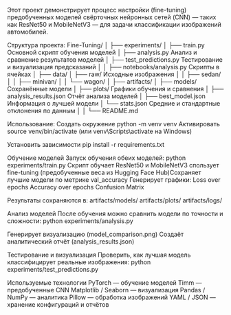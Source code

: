 Этот проект демонстрирует процесс настройки (fine-tuning) предобученных моделей свёрточных нейронных сетей (CNN) — таких как ResNet50 и MobileNetV3 — для задачи классификации изображений автомобилей.

Структура проекта:
Fine-Tuning/
│
├── experiments/
│   ├── train.py                 Основной скрипт обучения моделей
│   ├── analysis.py              Анализ и сравнение результатов моделей
│   ├── test_predictions.py  Тестирование и визуализация предсказаний
│
│   ├── notebooks/analysis.py  Скрипты в ячейках
│
├── data/
│   ├── raw/                     Исходные изображения
│   │   ├── sedan/
│   │   ├── minivan/
│   │   └── wagon/
│
├── artifacts/
│   ├── models/                  Сохранённые модели
│   ├── plots/                   Графики обучения и сравнения
│   ├── analysis_results.json    Отчёт анализа моделей
│   ├── best_model.json          Информация о лучшей модели
│   └── stats.json               Средние и стандартные отклонения по данным
│
│
└── README.md  

Использование:
Создать окружение
python -m venv venv
Активировать
source venv/bin/activate  (или venv\Scripts\activate на Windows)

Установить зависимости
pip install -r requirements.txt

Обучение моделей
Запуск обучения обеих моделей:
python experiments/train.py
Скрипт обучает ResNet50 и MobileNetV3
спользует fine-tuning (предобученные веса из Hugging Face Hub)Сохраняет лучшие модели по метрике val_accuracy
Генерирует графики:
Loss over epochs
Accuracy over epochs
Confusion Matrix

Результаты сохраняются в:
artifacts/models/
artifacts/plots/
artifacts/logs/

Анализ моделей
После обучения можно сравнить модели по точности и сложности:
python experiments/analysis.py

Генерирует визуализацию (model_comparison.png)
Создаёт аналитический отчёт (analysis_results.json)

Тестирование и визуализация
Проверить, как лучшая модель классифицирует реальные изображения:
python experiments/test_predictions.py

Используемые технологии
PyTorch — обучение моделей
Timm — предобученные CNN
Matplotlib / Seaborn — визуализация
Pandas / NumPy — аналитика
Pillow — обработка изображений
YAML / JSON — хранение конфигураций и отчётов